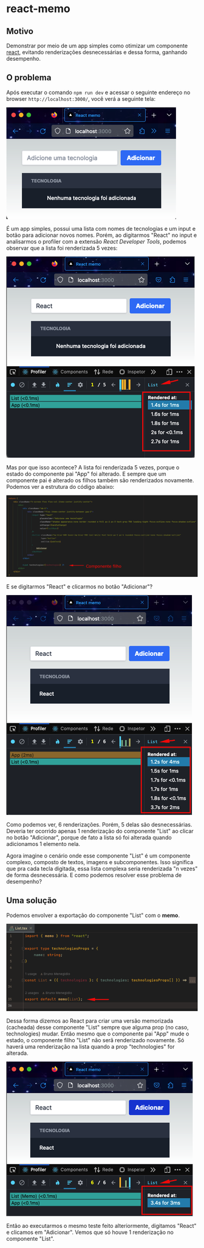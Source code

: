 # react-memo

## Motivo
Demonstrar por meio de um app simples como otimizar um componente [react](https://react.dev/), evitando renderizações desnecessárias e dessa forma, ganhando desempenho.

## O problema
Após executar o comando `npm run dev` e acessar o seguinte endereço no browser `http://localhost:3000/`, você verá a seguinte tela:

![App](./docs/readme/app-example.png)

É um app simples, possui uma lista com nomes de tecnologias e um input e botão para adicionar novos nomes.
Porém, ao digitarmos "React" no input e analisarmos o profiler com a extensão _React Developer Tools_, podemos observar que a lista foi renderizada 5 vezes:

![re-renders list](./docs/readme/app-re-renders-list.png)

Mas por que isso acontece?
A lista foi renderizada 5 vezes, porque o estado do componente pai "App" foi alterado. E sempre que um componente pai é alterado os filhos também são renderizados novamente.
Podemos ver a estrutura do código abaixo:

![list child](./docs/readme/list-child.png)

E se digitarmos "React" e clicarmos no botão "Adicionar"?

![list child](./docs/readme/app-re-renders-list-on-add.png) 

Como podemos ver, 6 renderizações. Porém, 5 delas são desnecessárias.
Deveria ter ocorrido apenas 1 renderização do componente "List" ao clicar no botão "Adicionar", porque de fato a lista só foi alterada quando adicionamos 1 elemento nela.

Agora imagine o cenário onde esse componente "List" é um componente complexo, composto de textos, imagens e subcomponentes.
Isso significa que pra cada tecla digitada, essa lista complexa seria renderizada "n vezes" de forma desnecessária.
E como podemos resolver esse problema de desempenho?

## Uma solução
Podemos envolver a exportação do componente "List" com o **memo**.

![list with memo](./docs/readme/list-with-memo.png)

Dessa forma dizemos ao React para criar uma versão memorizada (cacheada) desse componente "List" sempre que alguma prop (no caso, technologies) mudar.
Então mesmo que o componente pai "App" mude o estado, o componente filho "List" não serã renderizado novamente.
Só haverá uma renderização na lista quando a prop "technologies" for alterada.

![list with memo](./docs/readme/list-render-with-memo.png)

Então ao executarmos o mesmo teste feito alteriormente, digitamos "React" e clicamos em "Adicionar". Vemos que só houve 1 renderização no componente "List".

